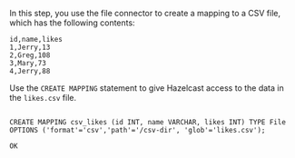 In this step, you use the file connector to create a mapping to a CSV file, which has the following contents:

```
id,name,likes
1,Jerry,13
2,Greg,108
3,Mary,73
4,Jerry,88
```

Use the `CREATE MAPPING` statement to give Hazelcast access to the data in the `likes.csv` file.

<code class="execute T2" title="Run command">
CREATE MAPPING csv_likes (id INT, name VARCHAR, likes INT) TYPE File OPTIONS ('format'='csv','path'='/csv-dir', 'glob'='likes.csv');
</code>

```
OK
```